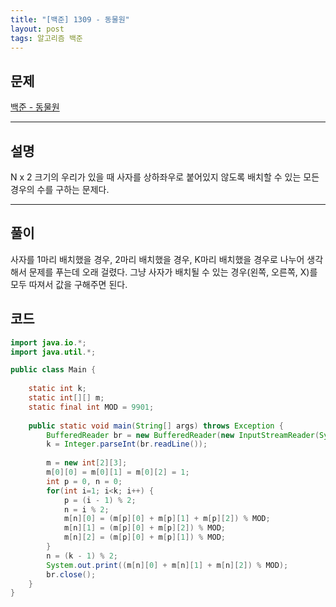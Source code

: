 ```yaml
---
title: "[백준] 1309 - 동물원"
layout: post
tags: 알고리즘 백준
---
```


## 문제
[백준 - 동물원](https://www.acmicpc.net/problem/1309)

---
## 설명
N x 2 크기의 우리가 있을 때 사자를 상하좌우로 붙어있지 않도록 배치할 수 있는 모든 경우의 수를 구하는 문제다.

---
## 풀이
사자를 1마리 배치했을 경우, 2마리 배치했을 경우, K마리 배치했을 경우로 나누어 생각해서 문제를 푸는데 오래 걸렸다. 그냥 사자가 배치될 수 있는 경우(왼쪽, 오른쪽, X)를 모두 따져서 값을 구해주면 된다.


## 코드
```java
import java.io.*;
import java.util.*;

public class Main {
	
	static int k;
	static int[][] m;
	static final int MOD = 9901;
	
	public static void main(String[] args) throws Exception {
		BufferedReader br = new BufferedReader(new InputStreamReader(System.in));
		k = Integer.parseInt(br.readLine());
	
		m = new int[2][3];
		m[0][0] = m[0][1] = m[0][2] = 1;
		int p = 0, n = 0;
		for(int i=1; i<k; i++) {
			p = (i - 1) % 2;
			n = i % 2;
			m[n][0] = (m[p][0] + m[p][1] + m[p][2]) % MOD;
			m[n][1] = (m[p][0] + m[p][2]) % MOD;
			m[n][2] = (m[p][0] + m[p][1]) % MOD;
		}
		n = (k - 1) % 2;
		System.out.print((m[n][0] + m[n][1] + m[n][2]) % MOD);
		br.close();
	}
}
```